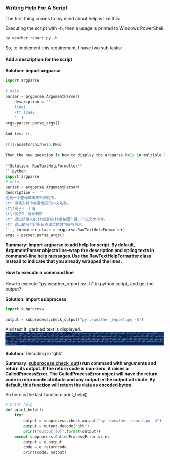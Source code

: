 ### Writing Help For A Script

The first thing comes to my mind about help is like this:

Executing the script with -h, then a usage is printed to Windows PowerShell.

    py weather_report.py -h
    
So, to implement this requirement, I have two sub tasks:

#### Add a description for the script

**Solution: import argparse**
```python
import argparse

# help
parser = argparse.ArgumentParser(
    description = '''
    line1
    \t* line2
    ''')
args=parser.parse_args()
    ```
And test it,

![](/assets/ch1/help.PNG)

Then the new question is how to display the argparse help in multiple lines? 
    
**Solution: RawTextHelpFormatter**
```python
import argparse
# help
parser = argparse.ArgumentParser(
description = '''
这是一个查询城市天气的程序。
\t* 请输入城市或者地区的中文名称。
\t\t例子1：上海
\t\t例子2：浦东新区
\t* 退出请输入quit或者exit后按回车键，不区分大小写。
\t* 退出前会打印所有查询过的城市天气信息。
''', formatter_class = argparse.RawTextHelpFormatter)
args = parser.parse_args()
```
**Summary: 
Import argparse to add help for script. By default, ArgumentParser objects line-wrap the description and epilog texts in command-line help messages.Use the RawTextHelpFormatter class instead to indicate that you already wrapped the lines.**
   
#### How to execute a command line 

How to execute "py weather_report.py -h" in python script, and get the output?


**Solution: import subprocess** 
```python
import subprocess

output = subprocess.check_output("py .\weather_report.py -h")
```
And test it, garbled text is displayed.
![](/assets/ch1/encode.PNG)

**Solution**: Decoding in 'gbk'

**Summary: [subprocess.check_out()](https://docs.python.org/3/library/subprocess.html) run command with arguments and return its output. If the return code is non-zero, it raises a CalledProcessError. The CalledProcessError object will have the return code in returncode attribute and any output in the output attribute. By default, this function will return the data as encoded bytes.**

So here is the last function: print_help()
```python
# print help
def print_help():
    try:
        output = subprocess.check_output("py .\weather_report.py -h")
        output = output.decode("gbk")
        print("output:{0}".format(output))
    except subprocess.CalledProcessError as e:
        output = e.output
        code = e.returncode
        print(code, output)
```
